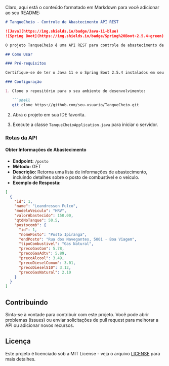 Claro, aqui está o conteúdo formatado em Markdown para você adicionar ao seu README:

```markdown
# TanqueCheio - Controle de Abastecimento API REST

![Java](https://img.shields.io/badge/Java-11-blue)
![Spring Boot](https://img.shields.io/badge/Spring%20Boot-2.5.4-green)

O projeto TanqueCheio é uma API REST para controle de abastecimento de veículos que retorna informações sobre o tipo de combustível abastecido, valor abastecido, endereço do posto e quantidade no tanque do veículo. Ele foi desenvolvido em Java utilizando o framework Spring Boot.

## Como Usar

### Pré-requisitos

Certifique-se de ter o Java 11 e o Spring Boot 2.5.4 instalados em seu ambiente de desenvolvimento.

### Configuração

1. Clone o repositório para o seu ambiente de desenvolvimento:

   ```shell
   git clone https://github.com/seu-usuario/TanqueCheio.git
   ```

2. Abra o projeto em sua IDE favorita.

3. Execute a classe `TanqueCheioApplication.java` para iniciar o servidor.

### Rotas da API

#### Obter Informações de Abastecimento

- **Endpoint:** `/posto`
- **Método:** GET
- **Descrição:** Retorna uma lista de informações de abastecimento, incluindo detalhes sobre o posto de combustível e o veículo.
- **Exemplo de Resposta:**

```json
[
  {
    "id": 1,
    "name": "Leandresson Fulco",
    "modeloVeiculo": "HRV",
    "valorAbastecido": 150.00,
    "qtdNoTanque": 50.5,
    "postocomb": {
      "id": 1,
      "nomePosto": "Posto Ipiranga",
      "endPosto": "Rua dos Navegantes, 5001 - Boa Viagem",
      "tipoCombustivel": "Gas Natural",
      "precoGasCom": 5.78,
      "precoGasAdtv": 5.89,
      "precoAlcool": 3.49,
      "precoDieselComum": 3.01,
      "precoDieselS10": 3.12,
      "precoGasNatural": 2.10
    }
  }
]
```

## Contribuindo

Sinta-se à vontade para contribuir com este projeto. Você pode abrir problemas (issues) ou enviar solicitações de pull request para melhorar a API ou adicionar novos recursos.

## Licença

Este projeto é licenciado sob a MIT License - veja o arquivo [LICENSE](LICENSE) para mais detalhes.

```
